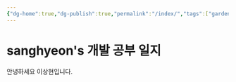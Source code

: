 ```yaml
---
{"dg-home":true,"dg-publish":true,"permalink":"/index/","tags":["gardenEntry"],"dgPassFrontmatter":true,"created":"","updated":""}
---
```



# sanghyeon's 개발 공부 일지

안녕하세요 이상현입니다.